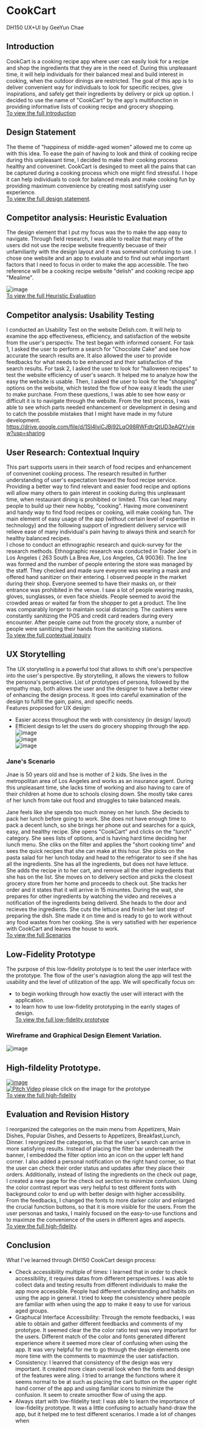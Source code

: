 # CookCart

DH150 UX+UI by GeeYun Chae

## Introduction
CookCart is a cooking recipe app where user can easily look for a recipe and shop the ingredients that they are in the need of. During this unpleasant time, it will help individuals for their balanced meal and build interest in cooking, when the outdoor dinings are restricted. The goal of this app is to deliver convenient way for individuals to look for specific recipes, give inspirations, and safely get their ingredients by delivery or pick up option. I decided to use the name of "CookCart" by the app's multifunction in providing informative lists of cooking recipe and grocery shopping.   
[To view the full introduction](https://github.com/geeyunchae/DH150-geeyunchae)
## Design Statement
The theme of "happiness of middle-aged women" allowed me to come up with this idea. To ease the pain of having to look and think of cooking recipe during this unpleasant time, I decided to make their cooking process healthy and conveninet. CookCart is desinged to meet all the pains that can be captured during a cooking process which one might find stressful. I hope it can help individuals to cook for balanced meals and make cooking fun by providing maximum convenience by creating most satisfying user experience.   
[To view the full design statement](https://github.com/geeyunchae/Dh150-geeyunchae2). 

## Competitor analysis: Heuristic Evaluation
The design element that I put my focus was the to make the app easy to navigate. Through field research, I was able to realize that many of the users did not use the recipe website frequently becuase of their unfamiliarity with the design layout and it was somewhat confusing to use. I chose one website and an app to evaluate and to find out what important factors that I need to focus in order to make the app accessible. The two reference will be a cooking recipe website "delish" and cooking recipe app "Mealime". 

![image](8.jpg)     
[To view the full Heuristic Evaluation](https://github.com/geeyunchae/DH150-geeyunchae)

## Competitor analysis: Usability Testing

I conducted an Usability Test on the website Delish.com. It will help to examine the app effectiveness, efficiency, and satisfaction of the website from the user's perspectiv. The test began with informed consent. For task 1, I asked the user to perform a search for "Chocolate Cake" and see how accurate the search results are. It also allowed the user to provide feedbacks for what needs to be enhanced and their satisfaction of the search results. For task 2, I asked the user to look for "halloween recipes" to test the website efficiency of user's search. It helped me to analyze how the easy the website is usable. Then, I asked the user to look for the "shopping" options on the website, which tested the flow of how easy it leads the user to make purchase. From these questions, I was able to see how easy or difficult it is to navigate through the website. From the test process, I was able to see which parts needed enhancement or development in desing and to catch the possbile mistakes that I might have made in my future development.   
https://drive.google.com/file/d/1SI4lviCJBj92LqO98RWFdtrQtUD3eAQY/view?usp=sharing

## User Research: Contextual Inquiry
This part supports users in their search of food recipes and enhancement of conveninet cooking process. The research resulted in further understanding of user's expectation toward the food recipe service. Providing a better way to find relevant and easier food recipe and options will allow many others to gain interest in cooking during this unpleasant time, when restaurant dining is prohibited or limited. This can lead many people to build up their new hobby, "cooking". Having more conveninent and handy way to find food recipes or cooking, will make cooking fun. The main element of easy usage of the app (without certain level of expertise in technology) and the following support of ingredient delivery service will relieve ease of many individual's pain having to always think and search for healthy balanced recipes.  
I chose to conduct an ethnographic research and quick-survey for the research methods.
Ethnographic research was conducted in Trader Joe's in Los Angeles ( 263 South La Brea Ave, Los Angeles, CA 90036).
The line was formed and the number of people entering the store was managed by the staff. They checked and made sure eveyone was wearing a mask and offered hand sanitizer on their entering. I observed people in the market during their shop. Everyone seemed to have their masks on, or their entrance was prohibited in the venue. I saw a lot of people wearing masks, gloves, sunglasses, or even face shields. People seemed to avoid the crowded areas or waited far from the shopper to get a product. The line was comparably longer to maintain social distancing. The cashiers were constantly sanitizing the POS and credit card readers during every encounter. After people came out from the grocety store, a number of people were sanitizing their hands from the sanitizing stations.  
[To view the full contextual inquiry](https://github.com/geeyunchae/DH150-Assignment4)

## UX Storytelling
The UX storytelling is a powerful tool that allows to shift one's perspective into the user's perspective. By storytelling, it allows the viewers to follow the persona's perspective. List of prototypes of persona, followed by the empathy map, both allows the user and the designer to have a better view of enhancing the design process. It goes into careful examination of the design to fulfill the gain, pains, and specific needs.  
Features proposed for UX design:
- Easier access throughout the web with consistency (in design/ layout)
- Efficient design to let the users do grocery shopping through the app.  
![image](333.png)  
![image](4.png)  
![image](55.png)  
### Jane's Scenario  
Jnae is 50 years old and hse is mother of 2 kids. She lives in the metropolitan area of Los Angeles and works as an insurance agent. During this unpleasant time, she lacks time of working and also having to care of their children at home due to schools closing down. She mostly take cares of her lunch from take out food and struggles to take balanced meals.   

Jane feels like she spends too much money on her lunch. She decieds to pack her lunch before going to work. She does not have enough time to pack a decent lunch, so she brings her phone out and searches for a quick, easy, and healthy recipe. She opens "CookCart" and clicks on the "lunch" category. She sees lists of options, and is having hard time deciding her lunch menu. She cliks on the filter and applies the "short cooking time" and sees the quick recipes that she can make at this hour. She picks on the pasta salad for her lunch today and head to the refrigerator to see if she has all the ingredients. She has all the ingredients, but does not have lettuce. She adds the recipe in to her cart, and remove all the other ingredients that she has on the list. She moves on to delivery section and picks the closest grocery store from her home and proceeds to check out. She tracks her order and it states that it will arrive in 15 minuntes. During the wait, she prepares for other ingredients by watching the video and receives a notification of the ingredients being deliverd. She heads to the door and recieves the ingredients. She cuts the lettuce and finish her last step of preparing the dish. She made it on time and is ready to go to work without any food wastes from her cooking. She is very satisfied with her experience with CookCart and leaves the house to work.   
[To view the full Scenarios](https://github.com/geeyunchae/DH150-Assignment5)
## Low-Fidelity Prototype
The purpose of this low-fidelity prototype is to test the user interface with the prototype. The flow of the user's naviagtion along the app will test the usability and the level of utilization of the app. We will specifically focus on:  
- to begin working through how exactly the user will interact with the application.
- to learn how to use low-fidelity prototyping in the earrly stages of design.  
[To view the full low-fidelity prototype](https://github.com/geeyunchae/DH150-assignment6)
### Wireframe and Graphical Design Element Variation. 
![image](6.png)

## High-fildelity Prototype. 
[![image](777777.png)](https://xd.adobe.com/view/5192e737-87be-4c33-bd8c-1007db9afc05-04c1/?fullscreen&hints=off)    
[![Pitch Video](http://img.youtube.com/vi/uC4VnwqTMFY/0.jpg)](https://youtube.com/embed/uC4VnwqTMFY)
please click on the image for the prototype   
[To view the full high-fidelity](https://github.com/geeyunchae/DH150-Assignment7)  
## Evaluation and Revision History
I reorganized the categories on the main menu from Appetizers, Main Dishes, Popular Dishes, and Desserts to Appetizers, Breakfast,Lunch, Dinner. I reorgnized the categories, so that the user's search can arrive in more satisfying results. Instead of placing the filter bar underneath the banner, I embedded the filter option into an icon on the upper left hand corner. I also added a personal notification on the right hand corner, so that the user can check their order status and updates after they place their orders. Additionally, instead of listing the ingredients on the check out page, I created a new page for the check out section to minimize confusion. Using the color contrast report was very helpful to test different fonts with background color to end up with better design with higher accessibility. From the feedbacks, I changed the fonts to more darker color and enlarged the crucial function buttons, so that it is more visible for the users. From the user personas and tasks, I mainly focused on the easy-to-use functions and to maximze the convenience of the users in different ages and aspects.    
[To view the full high-fidelity](https://github.com/geeyunchae/DH150-Assignment7).  

## Conclusion
What I've learned through DH150 CookCart design process:
- Check accessibility multiple of times: I learned that in order to check accessibility, it requires datas from different perspectives. I was able to collect data and testing results from different individuals to make the app more accessible. People had different understanding and habits on using the app in general. I tried to keep the consistency where people are familiar with when using the app to make it easy to use for various aged groups.
- Graphucal Interface Accessibility: Through the remote feedbacks, I was able to obtain and gather different feedbacks and comments of my prototype. It seemed clear the the color ratio test was very important for the users. Different match of the color and fonts generated different experience where it seemed more clear of confusing when using the app. It was very helpful for me to go through the design elements one more time with the comments to maxmimze the user satisfaction.
- Consistency: I leanred that consistency of the design was very important. It created more clean overall look when the fonts and design of the features were aling. I tried to arrange the functions where it seems normal to be at such as placing the cart button on the upper right hand corner of the app and using familiar icons to minimize the confusion. It seem to create smoother flow of using the app.
- Always start with low-fildelity test: I was able to learn the importance of low-fidelity prototype. It was a little confusing to actually hand-draw the app, but it helped me to test different scenarios. I made a lot of changes when 
